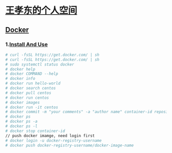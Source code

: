 # [王孝东的个人空间](https://scm-git.github.io/)
## [Docker](https://www.docker.com/)
### 1.[Install And Use](https://www.digitalocean.com/community/tutorials/how-to-install-and-use-docker-on-centos-7)
```bash
# curl -fsSL https://get.docker.com/ | sh
# curl -fsSL https://get.docker.com/ | sh
# sudo systemctl status docker
# docker help
# docker COMMAND --help
# docker info
# docker run hello-world
# docker search centos
# docker pull centos
# docker run centos
# docker images
# docker run -it centos
# docker commit -m "your comments" -a "author name" container-id repository/new_image_name
# docker ps
# docker ps -a
# docker ps -l
# docker stop container-id
// push docker imamge, need login first
# docker login -u docker-registry-username
# docker push docker-registry-username/docker-image-name

```